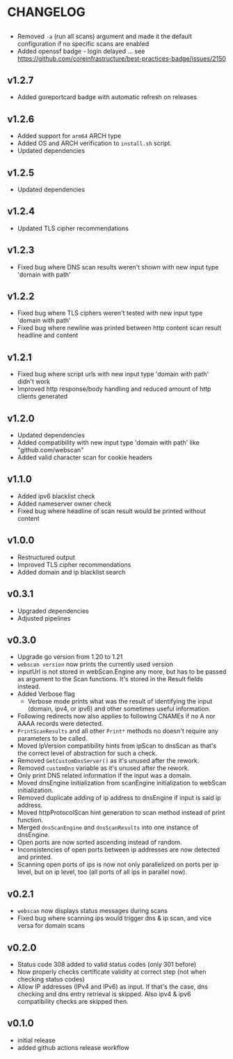 # CHANGELOG

##
- Removed `-a` (run all scans) argument and made it the default configuration if no specific scans are enabled
- Added openssf badge - login delayed ... see https://github.com/coreinfrastructure/best-practices-badge/issues/2150

## v1.2.7
- Added goreportcard badge with automatic refresh on releases

## v1.2.6
- Added support for `arm64` ARCH type
- Added OS and ARCH verification to `install.sh` script.
- Updated dependencies

## v1.2.5
- Updated dependencies

## v1.2.4
- Updated TLS cipher recommendations

## v1.2.3
- Fixed bug where DNS scan results weren't shown with new input type 'domain with path'

## v1.2.2
- Fixed bug where TLS ciphers weren't tested with new input type 'domain with path'
- Fixed bug where newline was printed between http content scan result headline and content

## v1.2.1
- Fixed bug where script urls with new input type 'domain with path' didn't work
- Improved http response/body handling and reduced amount of http clients generated

## v1.2.0
- Updated dependencies
- Added compatibility with new input type 'domain with path' like "github.com/webscan"
- Added valid character scan for cookie headers

## v1.1.0
- Added ipv6 blacklist check
- Added nameserver owner check
- Fixed bug where headline of scan result would be printed without content

## v1.0.0
- Restructured output
- Improved TLS cipher recommendations
- Added domain and ip blacklist search

## v0.3.1
- Upgraded dependencies
- Adjusted pipelines

## v0.3.0
- Upgrade go version from 1.20 to 1.21
- `webscan version` now prints the currently used version
- inputUrl is not stored in webScan.Engine any more, but has to be passed as argument to the Scan functions. It's stored in the Result fields instead.
- Added Verbose flag
  - Verbose mode prints what was the result of identifying the input (domain, ipv4, or ipv6) and other sometimes useful information.
- Following redirects now also applies to following CNAMEs if no A nor AAAA records were detected.
- `PrintScanResults` and all other `Print*` methods no doesn't require any parameters to be called.
- Moved IpVersion compatibility hints from ipScan to dnsScan as that's the correct level of abstraction for such a check.
- Removed `GetCustomDnsServer()` as it's unused after the rework.
- Removed `customDns` variable as it's unused after the rework.
- Only print DNS related information if the input was a domain.
- Moved dnsEngine initialization from scanEngine initialization to webScan initialization.
- Removed duplicate adding of ip address to dnsEngine if input is said ip address.
- Moved httpProtocolScan hint generation to scan method instead of print function.
- Merged `dnsScanEngine` and `dnsScanResults` into one instance of dnsEngine.
- Open ports are now sorted ascending instead of random.
- Inconsistencies of open ports between ip addresses are now detected and printed.
- Scanning open ports of ips is now not only parallelized on ports per ip level, but on ip level, too (all ports of all ips in parallel now).

## v0.2.1
- `webscan` now displays status messages during scans
- Fixed bug where scanning ips would trigger dns & ip scan, and vice versa for domain scans

## v0.2.0
- Status code 308 added to valid status codes (only 301 before)
- Now properly checks certificate validity at correct step (not when checking status codes)
- Allow IP addresses (IPv4 and IPv6) as input. If that's the case, dns checking and dns entry retrieval is skipped. Also ipv4 & ipv6 compatibility checks are skipped then.

## v0.1.0
- initial release
- added github actions release workflow
